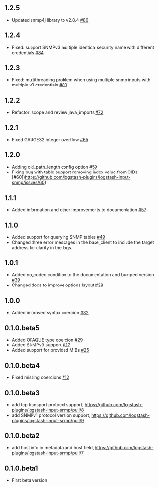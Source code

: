 ## 1.2.5
  -  Updated snmp4j library to v2.8.4 [#86](https://github.com/logstash-plugins/logstash-input-snmp/pull/86)

## 1.2.4
  -  Fixed: support SNMPv3 multiple identical security name with different credentials [#84](https://github.com/logstash-plugins/logstash-input-snmp/pull/84)

## 1.2.3
  -  Fixed: multithreading problem when using multiple snmp inputs with multiple v3 credentials [#80](https://github.com/logstash-plugins/logstash-input-snmp/pull/80)

## 1.2.2
  -  Refactor: scope and review java_imports [#72](https://github.com/logstash-plugins/logstash-input-snmp/pull/72)

## 1.2.1
  - Fixed GAUGE32 integer overflow [#65](https://github.com/logstash-plugins/logstash-input-snmp/pull/65)

## 1.2.0
  - Adding oid_path_length config option [#59](https://github.com/logstash-plugins/logstash-input-snmp/pull/59)
  - Fixing bug with table support removing index value from OIDs [#60])https://github.com/logstash-plugins/logstash-input-snmp/issues/60)

## 1.1.1
  - Added information and other improvements to documentation [#57](https://github.com/logstash-plugins/logstash-input-snmp/pull/57)

## 1.1.0
  - Added support for querying SNMP tables [#49](https://github.com/logstash-plugins/logstash-input-snmp/pull/49)
  - Changed three error messages in the base_client to include the target address for clarity in the logs.

## 1.0.1
  - Added no_codec condition to the documentation and bumped version [#39](https://github.com/logstash-plugins/logstash-input-snmp/pull/39)
  - Changed docs to improve options layout [#38](https://github.com/logstash-plugins/logstash-input-snmp/pull/38)

## 1.0.0
  - Added improved syntax coercion [#32](https://github.com/logstash-plugins/logstash-input-snmp/pull/32)

## 0.1.0.beta5
  - Added OPAQUE type coercion [#29](https://github.com/logstash-plugins/logstash-input-snmp/pull/29)
  - Added SNMPv3 support [#27](https://github.com/logstash-plugins/logstash-input-snmp/pull/27)
  - Added support for provided MIBs [#25](https://github.com/logstash-plugins/logstash-input-snmp/pull/25)

## 0.1.0.beta4
  - Fixed missing coercions [#12](https://github.com/logstash-plugins/logstash-input-snmp/pull/12)

## 0.1.0.beta3
  - add tcp transport protocol support, https://github.com/logstash-plugins/logstash-input-snmp/pull/8
  - add SNMPv1 protocol version support, https://github.com/logstash-plugins/logstash-input-snmp/pull/9

## 0.1.0.beta2
  - add host info in metadata and host field, https://github.com/logstash-plugins/logstash-input-snmp/pull/7

## 0.1.0.beta1
  - First beta version
